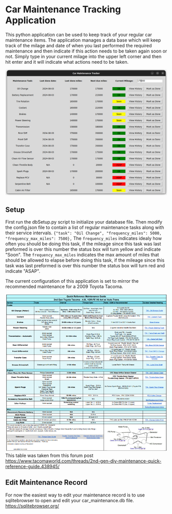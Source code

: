 # Car Maintenance Tracking Application

This python application can be used to keep track of your regular car maintenance items. The application manages a data base which will keep track of the milage and date of when you last performed the required maintenance and then indicate if this action needs to be taken again soon or not. Simply type in your current milage into the upper left corner and then hit enter and it will indicate what actions need to be taken.

![alt text](docs/guiImage.png)

## Setup
First run the dbSetup.py script to initialize your database file. Then modify the config.json file to contain a list of regular maintenance tasks along with their service intervals. ``{"task": "Oil Change", "frequency_miles": 5000, "frequency_max_miles": 7500},`` The ``frequency_miles`` indicates idealy how often you should be doing this task, if the mileage since this task was last preformed is over this number the status box will turn yellow and indicate "Soon". The ``frequency_max_miles`` indicates the max amount of miles that should be allowed to elapse before doing this task, if the mileage since this task was last preformed is over this number the status box will turn red and indicate "ASAP".

The current configuration of this application is set to mirror the recommended maintenance for a 2009 Toyota Tacoma.

![alt text](docs/quickRef.png)
This table was taken from this forum post https://www.tacomaworld.com/threads/2nd-gen-diy-maintenance-quick-reference-guide.438945/

## Edit Maintenance Record
For now the easiest way to edit your maintenance record is to use sqlitebrowser to open and edit your car_maintenance.db file. https://sqlitebrowser.org/